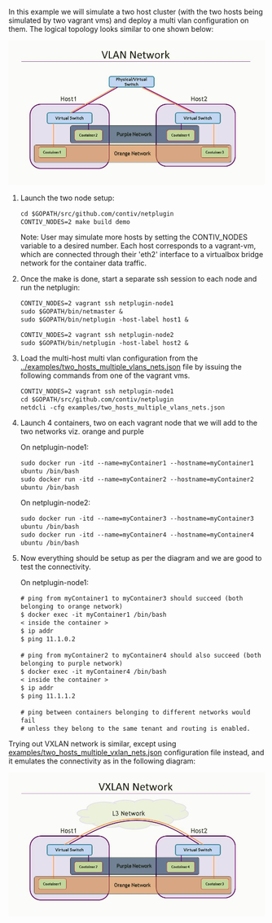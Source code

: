 In this example we will simulate a two host cluster (with the two hosts being simulated by two vagrant vms) and deploy a multi vlan configuration on them. The logical topology looks similar to one shown below:

![VlanNetwork](./VlanNetwork.jpg)

1. Launch the two node setup:

    ```
    cd $GOPATH/src/github.com/contiv/netplugin
    CONTIV_NODES=2 make build demo
    ```
    
    Note: User may simulate more hosts by setting the CONTIV_NODES variable to a desired number. Each host corresponds to a vagrant-vm, which are connected through their 'eth2' interface to a virtualbox bridge network for the container data traffic.

2. Once the make is done, start a separate ssh session to each node and run the netplugin:

    ```
    CONTIV_NODES=2 vagrant ssh netplugin-node1
    sudo $GOPATH/bin/netmaster &
    sudo $GOPATH/bin/netplugin -host-label host1 &
    ```
    ```
    CONTIV_NODES=2 vagrant ssh netplugin-node2
    sudo $GOPATH/bin/netplugin -host-label host2 &
    ```

3. Load the multi-host multi vlan configuration from the [../examples/two_hosts_multiple_vlans_nets.json](../examples/two_hosts_multiple_vlans_nets.json) file by issuing the following commands from one of the vagrant vms.

    ```
    CONTIV_NODES=2 vagrant ssh netplugin-node1
    cd $GOPATH/src/github.com/contiv/netplugin
    netdcli -cfg examples/two_hosts_multiple_vlans_nets.json
    ```

4. Launch 4 containers, two on each vagrant node that we will add to the two networks viz. orange and purple

    On netplugin-node1:
    ```
    sudo docker run -itd --name=myContainer1 --hostname=myContainer1 ubuntu /bin/bash
    sudo docker run -itd --name=myContainer2 --hostname=myContainer2 ubuntu /bin/bash
    ```
    On netplugin-node2:
    ```
    sudo docker run -itd --name=myContainer3 --hostname=myContainer3 ubuntu /bin/bash
    sudo docker run -itd --name=myContainer4 --hostname=myContainer4 ubuntu /bin/bash
    ```

5. Now everything should be setup as per the diagram and we are good to test the connectivity.

    On netplugin-node1:
    ```
    # ping from myContainer1 to myContainer3 should succeed (both belonging to orange network)
    $ docker exec -it myContainer1 /bin/bash
    < inside the container >
    $ ip addr
    $ ping 11.1.0.2

    # ping from myContainer2 to myContainer4 should also succeed (both belonging to purple network)
    $ docker exec -it myContainer4 /bin/bash
    < inside the container >
    $ ip addr
    $ ping 11.1.1.2

    # ping between containers belonging to different networks would fail
    # unless they belong to the same tenant and routing is enabled.
    ```

Trying out VXLAN network is similar, except using [examples/two_hosts_multiple_vxlan_nets.json](examples/two_hosts_multiple_vxlan_nets.json)
configuration file instead, and it emulates the connectivity as in the following diagram:

![VXLANNetwork](./VxlanNetwork.jpg)
